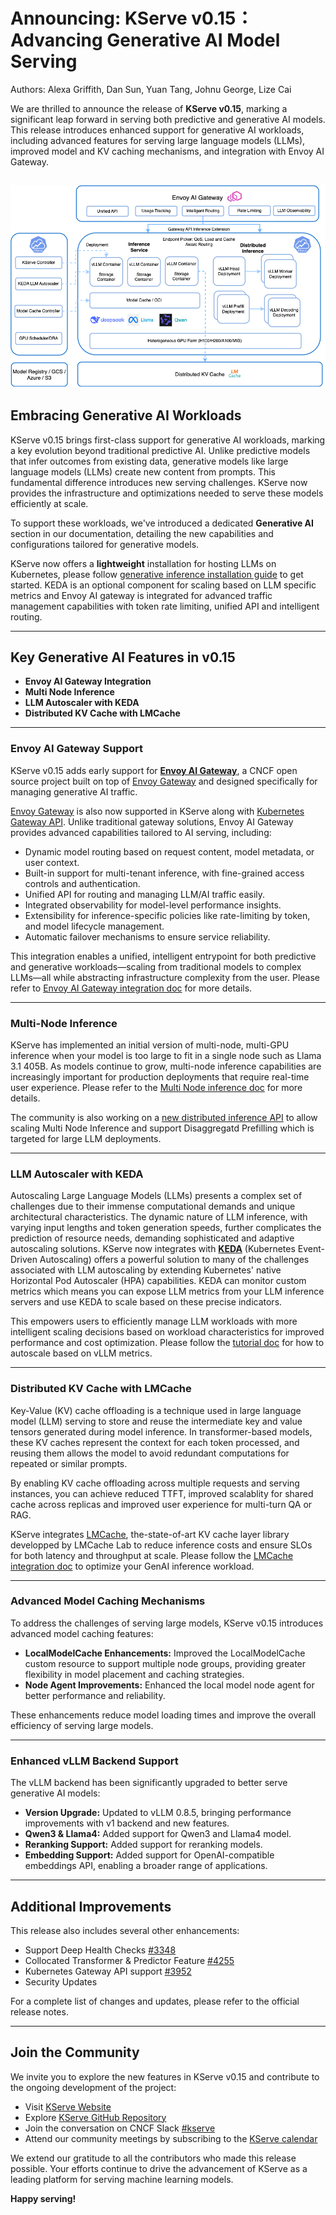 # Announcing: KServe v0.15： Advancing Generative AI Model Serving

Authors: Alexa Griffith, Dan Sun, Yuan Tang, Johnu George, Lize Cai

We are thrilled to announce the release of **KServe v0.15**, marking a significant leap forward in serving both predictive and generative AI models. This release introduces enhanced support for generative AI workloads, including advanced features for serving large language models (LLMs), improved model and KV caching mechanisms, and integration with Envoy AI Gateway.

![!generative_inference](../../images/kserve_generative_inference.png)
---

## Embracing Generative AI Workloads

KServe v0.15 brings first-class support for generative AI workloads, marking a key evolution beyond traditional predictive AI. Unlike predictive models that infer outcomes from existing data, generative models like large language models (LLMs) create new content from prompts. This fundamental difference introduces new serving challenges. KServe now provides the infrastructure and optimizations needed to serve these models efficiently at scale.

To support these workloads, we've introduced a dedicated **Generative AI** section in our documentation, detailing the new capabilities and configurations tailored for generative models.

KServe now offers a **lightweight** installation for hosting LLMs on Kubernetes, please follow [generative inference installation guide](https://kserve.github.io/website/0.15/admin/kubernetes_deployment) to get started. KEDA is an optional component for scaling based on LLM specific metrics and Envoy AI gateway is integrated for advanced traffic management capabilities with token rate limiting, unified API and intelligent routing.

---

## Key Generative AI Features in v0.15

- **Envoy AI Gateway Integration**
- **Multi Node Inference**
- **LLM Autoscaler with KEDA**
- **Distributed KV Cache with LMCache**

---

### Envoy AI Gateway Support

KServe v0.15 adds early support for [**Envoy AI Gateway**](https://aigateway.envoyproxy.io), a CNCF open source project built on top of [Envoy Gateway](https://gateway.envoyproxy.io) and designed specifically for managing generative AI traffic.

[Envoy Gateway](https://gateway.envoyproxy.io) is also now supported in KServe along with [Kubernetes Gateway API](https://gateway-api.sigs.k8s.io). Unlike traditional gateway solutions, Envoy AI Gateway provides advanced capabilities tailored to AI serving, including:

- Dynamic model routing based on request content, model metadata, or user context.
- Built-in support for multi-tenant inference, with fine-grained access controls and authentication.
- Unified API for routing and managing LLM/AI traffic easily.
- Integrated observability for model-level performance insights.
- Extensibility for inference-specific policies like rate-limiting by token, and model lifecycle management.
- Automatic failover mechanisms to ensure service reliability.

This integration enables a unified, intelligent entrypoint for both predictive and generative workloads—scaling from traditional models to complex LLMs—all while abstracting infrastructure complexity from the user. Please refer to [Envoy AI Gateway integration doc](https://kserve.github.io/website/0.15/admin/ai-gateway_integration) for more details.


---

### Multi-Node Inference

KServe has implemented an initial version of multi-node, multi-GPU inference when your model is too large to fit in a single node such as Llama 3.1 405B. As models continue to grow, multi-node inference capabilities are increasingly important for production deployments that require real-time user experience. Please refer to the [Multi Node inference doc](https://kserve.github.io/website/0.15/modelserving/v1beta1/llm/huggingface/multi-node) for more details.

The community is also working on a [new distributed inference API](https://github.com/kserve/kserve/issues/4433) to allow scaling Multi Node Inference and support Disaggregatd Prefilling which is targeted for large LLM deployments. 

---

### LLM Autoscaler with KEDA

Autoscaling Large Language Models (LLMs) presents a complex set of challenges due to their immense computational demands and unique architectural characteristics. The dynamic nature of LLM inference, with varying input lengths and token generation speeds, further complicates the prediction of resource needs, demanding sophisticated and adaptive autoscaling solutions. KServe now integrates with [**KEDA**](https://keda.sh) (Kubernetes Event-Driven Autoscaling) offers a powerful solution to many of the challenges associated with LLM autoscaling by extending Kubernetes' native Horizontal Pod Autoscaler (HPA) capabilities. KEDA can monitor custom metrics which means you can expose LLM metrics from your LLM inference servers and use KEDA to scale based on these precise indicators.

This empowers users to efficiently manage LLM workloads with more intelligent scaling decisions based on workload characteristics for improved performance and cost optimization. Please follow the [tutorial doc](https://kserve.github.io/website/0.15/modelserving/autoscaling/keda/autoscaling_llm) for how to autoscale based on vLLM metrics.

---

### Distributed KV Cache with LMCache

Key-Value (KV) cache offloading is a technique used in large language model (LLM) serving to store and reuse the intermediate key and value tensors generated during model inference. In transformer-based models, these KV caches represent the context for each token processed, and reusing them allows the model to avoid redundant computations for repeated or similar prompts.

By enabling KV cache offloading across multiple requests and serving instances, you can achieve reduced TTFT, improved scalablity for shared cache across replicas and improved user experience for multi-turn QA or RAG.

KServe integrates [LMCache](https://lmcache.ai), the-state-of-art KV cache layer library developped by LMCache Lab to reduce inference costs and ensure SLOs for both latency and throughput at scale. Please follow the [LMCache integration doc](https://kserve.github.io/website/0.15/modelserving/v1beta1/llm/huggingface/kv_cache_offloading/#overview) to optimize your GenAI inference workload.

---

### Advanced Model Caching Mechanisms

To address the challenges of serving large models, KServe v0.15 introduces advanced model caching features:

- **LocalModelCache Enhancements:** Improved the LocalModelCache custom resource to support multiple node groups, providing greater flexibility in model placement and caching strategies.
- **Node Agent Improvements:** Enhanced the local model node agent for better performance and reliability.

These enhancements reduce model loading times and improve the overall efficiency of serving large models.


---

### Enhanced vLLM Backend Support

The vLLM backend has been significantly upgraded to better serve generative AI models:

- **Version Upgrade:** Updated to vLLM 0.8.5, bringing performance improvements with v1 backend and new features.
- **Qwen3 & Llama4:** Added support for Qwen3 and Llama4 model.
- **Reranking Support:** Added support for reranking models.
- **Embedding Support:** Added support for OpenAI-compatible embeddings API, enabling a broader range of applications.

---

## Additional Improvements

This release also includes several other enhancements:

- Support Deep Health Checks [#3348](https://github.com/kserve/kserve/pull/3348)
- Collocated Transformer & Predictor Feature [#4255](https://github.com/kserve/kserve/pull/4255)
- Kubernetes Gateway API support [#3952](https://github.com/kserve/kserve/pull/3952)
- Security Updates

For a complete list of changes and updates, please refer to the official release notes.

---

## Join the Community

We invite you to explore the new features in KServe v0.15 and contribute to the ongoing development of the project:

- Visit [KServe Website](https://kserve.github.io/website/master/)
- Explore [KServe GitHub Repository](https://github.com/kserve/kserve)
- Join the conversation on CNCF Slack [#kserve](https://cloud-native.slack.com/archives/C06AH2C3K8B)
- Attend our community meetings by subscribing to the [KServe calendar](https://zoom-lfx.platform.linuxfoundation.org/meetings/kserve?view=month)

We extend our gratitude to all the contributors who made this release possible. Your efforts continue to drive the advancement of KServe as a leading platform for serving machine learning models.

**Happy serving!**